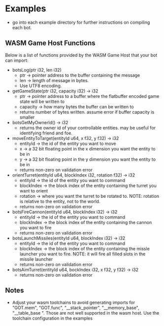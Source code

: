 # Examples
  - go into each example directory for further instructions on compiling each bot.

## WASM Game Host Functions
Below is a list of functions provided by the WASM Game Host that your bot can import:

- botsLog(ptr i32, len i32)
  - ptr -> pointer address to the buffer containing the message
  - len -> length of message in bytes. 
  - Use UTF8 encoding.
- getGameState(ptr i32, capacity i32) -> i32
  - ptr -> pointer address to a buffer where the flatbuffer encoded game state will be written to
  - capacity -> how many bytes the buffer can be written to
  - returns number of bytes written. assume error if buffer capacity is smaller
- botsGetMyOwnerId() -> i32
  - returns the owner id of your controllable entities. may be useful for identifying friend and foe.
- moveEntityToTarget(entityId u64, x f32, y f32) -> i32
  - entityId -> the id of the entity you want to move
  - x -> a 32 bit floating point in the x dimension you want the entity to be in
  - y -> a 32 bit floating point in the y dimension you want the entity to be in
  - returns non-zero on validation error
- orientTurret(entityId u64, blockIndex i32, rotation f32) -> i32
  - entityId -> the id of the entity you want to command
  - blockIndex -> the block index of the entity containing the turret you want to orient
  - rotation -> where you want the turret to be rotated to. NOTE: rotation is relative to the entity, not to the world.
  - returns non-zero on validation error
- botsFireCannon(entityId u64, blockIndex i32) -> i32 
  - entityId -> the id of the entity you want to command
  - blockIndex -> the block index of the entity containing the cannon you want to fire
  - returns non-zero on validation error
- botsLaunchMissiles(entityId u64, blockIndex i32) -> i32 
  - entityId -> the id of the entity you want to command
  - blockIndex -> the block index of the entity containing the missle launcher you want to fire. NOTE: it will fire all filled slots in the missile launcher
  - returns non-zero on validation error
- botsAimTurret(entityId u64, bockIndex i32, x f32, y f32) -> i32
  - returns non-zero on validation error

## Notes
- Adjust your wasm toolchains to avoid generating imports for "GOT.mem", "GOT.func", "__stack_pointer", "__memory_base", "__table_base ". Those are not well supported in the wasm host. Use the toolchain configuration in the examples